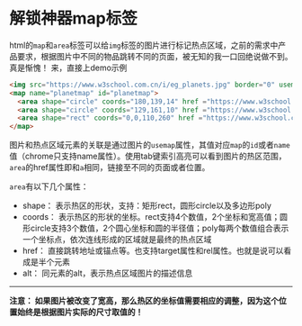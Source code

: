 # 解锁神器map标签
html的<code>map</code>和<code>area</code>标签可以给<code>img</code>标签的图片进行标记热点区域，之前的需求中产品要求，根据图片中不同的物品跳转不同的页面，被无知的我一口回绝说做不到。真是惭愧！
来，直接上demo示例
```html
<img src="https://www.w3school.com.cn/i/eg_planets.jpg" border="0" usemap="#planetmap" alt="Planets" />
<map name="planetmap" id="planetmap">
  <area shape="circle" coords="180,139,14" href ="https://www.w3school.com.cn/example/html/venus.html" alt="Venus" />
  <area shape="circle" coords="129,161,10" href ="https://www.w3school.com.cn/example/html/mercur.html" alt="Mercury" />
  <area shape="rect" coords="0,0,110,260" href ="https://www.w3school.com.cn/example/html/sun.html" alt="Sun" />
</map>
```
图片和热点区域元素的关联是通过图片的<code>usemap</code>属性，其值对应<code>map</code>的<code>id</code>或者<code>name</code>值（chrome只支持name属性）。使用tab键索引高亮可以看到图片的热区范围，<code>area</code>的href属性即和<code>a</code>相同，链接至不同的页面或者位置。

<code>area</code>有以下几个属性：
* shape： 表示热区的形状，支持：矩形rect，圆形circle以及多边形poly
* coords： 表示热区的形状的坐标。rect支持4个数值，2个坐标和宽高值；圆形circle支持3个数值，2个圆心坐标和圆的半径值；poly每两个数值组合表示一个坐标点，依次连线形成的区域就是最终的热点区域
* href： 直接跳转地址或锚点等。也支持target属性和rel属性。也就是说<area>可以看成是半个<a>元素
* alt： 同<img>元素的alt，表示热点区域图片的描述信息

***
 **注意： 如果图片被改变了宽高，那么热区的坐标值需要相应的调整，因为这个位置始终是根据图片实际的尺寸取值的！**

